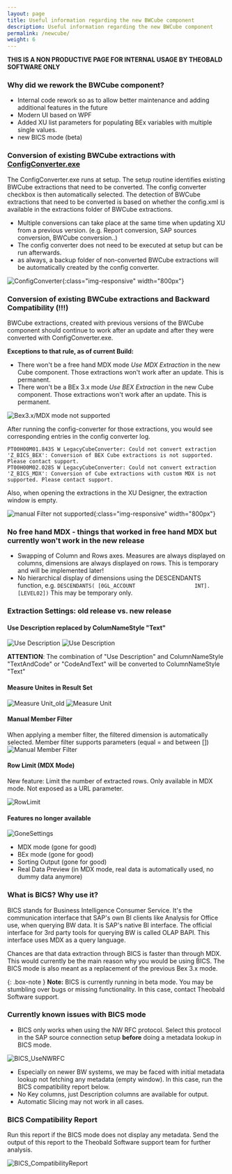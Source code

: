 ```yaml
---
layout: page
title: Useful information regarding the new BWCube component
description: Useful information regarding the new BWCube component
permalink: /newcube/
weight: 6
---
```


**THIS IS A NON PRODUCTIVE PAGE FOR INTERNAL USAGE BY THEOBALD SOFTWARE ONLY**


### Why did we rework the BWCube component?
- Internal code rework so as to allow better maintenance and adding additional features in the future
- Modern UI based on WPF
- Added XU list parameters for populating BEx variables with multiple single values.
- new BICS mode (beta)


### Conversion of existing BWCube extractions with  [ConfigConverter.exe](https://help.theobald-software.com/en/xtract-universal/introduction/installation-and-update#upgrading-major-releases---configconverter)
The ConfigConverter.exe runs at setup. The setup routine identifies existing BWCube extractions that need to be converted. The config converter checkbox is then automatically selected. The detection of BWCube extractions that need to be converted is based on whether the config.xml is available in the extractions folder of BWCube extractions.

- Multiple conversions can take place at the same time when updating XU from a previous version. (e.g. Report conversion, SAP sources conversion, BWCube conversion..)
- The config converter does not need to be executed at setup but can be run afterwards.
- as always, a backup folder of non-converted BWCube extractions will be automatically created by the config converter.


![ConfigConverter](/img/contents/NewBWCube_ConfigConverter.png){:class="img-responsive" width="800px"}


### Conversion of existing BWCube extractions and Backward Compatibility (!!!)
BWCube extractions, created with previous versions of the BWCube component should continue to work after an update and after they were converted with ConfigConverter.exe.

**Exceptions to that rule, as of current Build:**
- There won't be a free hand MDX mode *Use MDX Extraction* in the new Cube component. Those extractions won't work after an update. This is permanent.
- There won't be a BEx 3.x mode *Use BEX Extraction* in the new Cube component. Those extractions won't work after an update. This is permanent.

![Bex3.x/MDX mode not supported](/img/contents/NewBWCube_UnsupportedModes.png)

After running the config-converter for those extractions, you would see corresponding entries in the config converter log.

```
PT00H00M01.843S W LegacyCubeConverter: Could not convert extraction 'Z_BICS_BEX': Conversion of BEX Cube extractions is not supported. Please contact support.
PT00H00M02.028S W LegacyCubeConverter: Could not convert extraction 'Z_BICS_MDX': Conversion of Cube extractions with custom MDX is not supported. Please contact support.
```

Also, when opening the extractions in the XU Designer, the extraction window is empty.

![manual Filter not supported](/img/contents/NewBWCube_FailedConversion.png){:class="img-responsive" width="800px"}


### No free hand MDX - things that worked in free hand MDX but currently won't work in the new release
- Swapping of Column and Rows axes. Measures are always displayed on columns, dimensions are always displayed on rows. This is temporary and will be implemented later!
- No hierarchical display of dimensions using the DESCENDANTS function, e.g.   ```DESCENDANTS( [0GL_ACCOUNT                   INT].[LEVEL02])```  This may be temporary only.



### Extraction Settings: old release vs. new release

#### Use Description replaced by ColumNameStyle "Text"

![Use Description](/img/contents/NewBWCube_UseDescription.png)
![Use Description](/img/contents/NewBWCube_ColumNameStyle_Text.png)

**ATTENTION**: The combination of "Use Description" and ColumnNameStyle "TextAndCode" or "CodeAndText" will be converted to ColumnNameStyle "Text"

#### Measure Unites in Result Set

![Measure Unit_old](/img/contents/NewBWCube_MeasureUnit_old.png)
![Measure Unit](/img/contents/NewBWCube_MeasureUnit.png)

#### Manual Member Filter
When applying a member filter, the filtered dimension is automatically selected.
Member filter supports parameters (equal = and between [])
![Manual Member Filter](/img/contents/NewBWCube_Manual_Filter.png)


#### Row Limit (MDX Mode)
New feature: Limit the number of extracted rows. Only available in MDX mode. Not exposed as a URL parameter.

![RowLimit](/img/contents/NewBWCube_RowLimit.png)

#### Features no longer available
![GoneSettings](/img/contents/NewBWCube_GoneSettings.png)

- MDX mode (gone for good)
- BEx mode (gone for good)
- Sorting Output (gone for good)
- Real Data Preview (in MDX mode, real data is automatically used, no dummy data anymore)


### What is BICS? Why use it?

BICS stands for Business Intelligence Consumer Service. It's the communication interface that SAP's own BI clients like Analysis for Office use, when querying BW data. It is SAP's native BI interface. The official interface for 3rd party tools for querying BW is called OLAP BAPI. This interface uses MDX as a query language. 

Chances are that data extraction through BICS is faster than through MDX. This would currently be the main reason why you would be using BICS.
The BICS mode is also meant as a replacement of the previous Bex 3.x mode.

{: .box-note }
**Note:**  BICS is currently running in beta mode. You may be stumbling over bugs or missing functionality. In this case, contact Theobald Software support. 

### Currently known issues with BICS mode


- BICS only works when using the NW RFC protocol. Select this protocol in the SAP source connection setup **before** doing a metadata lookup in BICS mode.

![BICS_UseNWRFC](/img/contents/NewBWCube_BICS_UseNWRFC.png)

- Especially on newer BW systems, we may be faced with initial metadata lookup not fetching any metadata (empty window). In this case, run the BICS compatibility report below.
- No Key columns, just Description columns are available for output.
- Automatic Slicing may not work in all cases.

### BICS Compatibility Report
Run this report if the BICS mode does not display any metadata.
Send the output of this report to the Theobald Software support team for further analysis.

![BICS_CompatibilityReport](/img/contents/NewBWCube_BICSCompatibilityReport.png)










